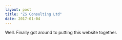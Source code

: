 ```yaml
---
layout: post
title: "ZS Consulting Ltd"
date: 2017-01-04
---
```


Well. Finally got around to putting this website together. 
